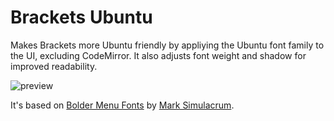 Brackets Ubuntu
========

Makes Brackets more Ubuntu friendly by appliying the Ubuntu font family to the UI, excluding CodeMirror. It also adjusts font weight and shadow for improved readability.

![preview](https://raw.githubusercontent.com/FinalDevStudio/brackets-ubuntu/master/preview.png)

It's based on [Bolder Menu Fonts](https://github.com/Mark-Simulacrum/Brackets-Bolder-Menu-Font) by [Mark Simulacrum](https://github.com/Mark-Simulacrum).
